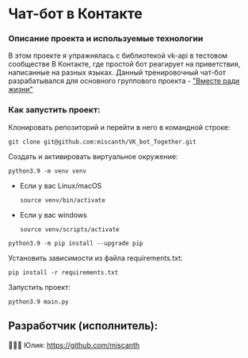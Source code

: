 # Чат-бот в Контакте

### Описание проекта и используемые технологии
В этом проекте я упражнялась с библиотекой vk-api в тестовом сообществе В Контакте, где простой бот реагирует на приветствия, написанные на разных языках.
Данный тренировочный чат-бот разрабатывался для основного группового проекта - ["Вместе ради жизни"](https://github.com/Studio-Yandex-Practicum/together-for-life)


### Как запустить проект:
Клонировать репозиторий и перейти в него в командной строке: 
```
git clone git@github.com:miscanth/VK_bot_Together.git
```
Cоздать и активировать виртуальное окружение: 
```
python3.9 -m venv venv 
```
* Если у вас Linux/macOS 

    ```
    source venv/bin/activate
    ```
* Если у вас windows 
 
    ```
    source venv/scripts/activate
    ```
```
python3.9 -m pip install --upgrade pip
```
Установить зависимости из файла requirements.txt:
```
pip install -r requirements.txt
```
Запустить проект:

```
python3.9 main.py
```

## Разработчик (исполнитель):
👩🏼‍💻 Юлия: https://github.com/miscanth
